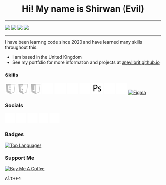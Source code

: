 <div align="center">
  <h1>Hi! My name is Shirwan (Evil)</h1>
</div>

- - - -
<a href="https://www.github.com/anevilbrit" target="_blank" rel="noreferrer"><img src="https://img.shields.io/github/followers/anevilbrit?logo=github&style=for-the-badge&color=0063cf&labelColor=222"/></a> 
<a href="https://www.youtube.com/channel/UCBkX7K_wKjUW1O_QuufYD5A" target="_blank" rel="noreferrer"><img src="https://img.shields.io/youtube/channel/subscribers/UCBkX7K_wKjUW1O_QuufYD5A?logo=youtube&style=for-the-badge&color=0063cf&labelColor=222"/></a> 
<a href="https://www.x.com/anevilbrit" target="_blank" rel="noreferrer"><img src="https://img.shields.io/twitter/follow/anevilbrit?logo=twitter&logoColor=fff&style=for-the-badge&color=0063cf&labelColor=222"/></a> 
<a href="https://www.twitch.tv/anevilbrit" target="_blank" rel="noreferrer"><img src="https://img.shields.io/twitch/status/anevilbrit?logo=twitch&logoColor=fff&style=for-the-badge&color=0063cf&labelColor=222&label=TWITCH+STATUS"/></a>
- - - -

I have been learning code since 2020 and have learned many skills throughout this.

* I am based in the United Kingdom
* See my portfolio for more information and projects at [anevilbrit.github.io](http://anevilbrit.github.io)

### Skills

<p align="left">
  <a href="https://developer.mozilla.org/en-US/docs/Glossary/HTML5" target="_blank" rel="noreferrer"><img src="https://raw.githubusercontent.com/AnEvilBrit/AnEvilBrit/main/Images/Html.png" width="36" height="36" alt="HTML5"/></a> 
  <a href="https://www.w3.org/TR/CSS/#css" target="_blank" rel="noreferrer"><img src="https://raw.githubusercontent.com/AnEvilBrit/AnEvilBrit/main/Images/Css.png" width="36" height="36" alt="CSS3"/></a> 
  <a href="https://developer.mozilla.org/en-US/docs/Web/JavaScript" target="_blank" rel="noreferrer"><img src="https://raw.githubusercontent.com/AnEvilBrit/AnEvilBrit/main/Images/JavaScript.png" width="36" height="36" alt="JavaScript"/></a> 
  <a href="https://sass-lang.com/" target="_blank" rel="noreferrer"><img src="https://raw.githubusercontent.com/AnEvilBrit/AnEvilBrit/main/Images/Sass.png" width="36" height="36" alt="Sass"/></a> 
  <a href="https://getbootstrap.com/" target="_blank" rel="noreferrer"><img src="https://raw.githubusercontent.com/AnEvilBrit/AnEvilBrit/main/Images/Bootstrap.png" width="36" height="36" alt="Bootstrap"/></a> 
  <a href="https://www.raspberrypi.org/" target="_blank" rel="noreferrer"><img src="https://raw.githubusercontent.com/AnEvilBrit/AnEvilBrit/main/Images/Raspberry.png" width="36" height="36" alt="Raspberry Pi"/></a> 
  <a href="https://www.python.org/" target="_blank" rel="noreferrer"><img src="https://raw.githubusercontent.com/AnEvilBrit/AnEvilBrit/main/Images/Python.png" width="36" height="36" alt="Python"/></a> 
  <a href="https://www.adobe.com/uk/products/photoshop.html" target="_blank" rel="noreferrer"><img src="https://raw.githubusercontent.com/AnEvilBrit/AnEvilBrit/main/Images/Photoshop.png" width="36" height="36" alt="Photoshop"/></a> 
  <a href="https://www.blender.org/" target="_blank" rel="noreferrer"><img src="https://raw.githubusercontent.com/AnEvilBrit/AnEvilBrit/main/Images/Blender.png" width="36" height="36" alt="Blender"/></a> 
  <a href="https://www.unrealengine.com/" target="_blank" rel="noreferrer"><img src="https://raw.githubusercontent.com/AnEvilBrit/AnEvilBrit/main/Images/Unreal.png" width="36" height="36" alt="Unreal"/></a> 
  <a href="https://www.figma.com/" target="_blank" rel="noreferrer"><img src="https://raw.githubusercontent.com/danielcranney/readme-generator/main/public/icons/skills/figma-colored.svg" width="36" height="36" alt="Figma"/></a>
</p>

### Socials

<p align="left"><a href="https://discord.com/users/anevilbrit" target="_blank" rel="noreferrer"><img src="https://raw.githubusercontent.com/AnEvilBrit/AnEvilBrit/main/Images/Discord.png" width="32" height="32"/></a> 
  <a href="https://www.github.com/anevilbrit" target="_blank" rel="noreferrer"><img src="https://raw.githubusercontent.com/AnEvilBrit/AnEvilBrit/main/Images/Github.png" width="32" height="32"/></a> 
  <a href="https://www.x.com/anevilbrit" target="_blank" rel="noreferrer"><img src="https://raw.githubusercontent.com/AnEvilBrit/AnEvilBrit/main/Images/X.png" width="32" height="32"/></a> 
  <a href="https://www.youtube.com/@anevilbrit" target="_blank" rel="noreferrer"><img src="https://raw.githubusercontent.com/AnEvilBrit/AnEvilBrit/main/Images/Youtube.png" width="32" height="32"/></a> 
  <a href="https://www.twitch.tv/anevilbrit" target="_blank" rel="noreferrer"><img src="https://raw.githubusercontent.com/AnEvilBrit/AnEvilBrit/main/Images/Twitch.png" width="32" height="32"/></a>
</p>

### Badges

<a href="https://github.com/anevilbrit" align="left"><img src="https://github-readme-stats.vercel.app/api/top-langs/?username=anevilbrit&langs_count=10&title_color=fff&text_color=fff&icon_color=0063cf&bg_color=222&hide_border=true&locale=en&custom_title=Top%20%Languages" alt="Top Languages"/></a>

### Support Me

<a href="https://www.buymeacoffee.com/app/shirwan" target="_blank"><img src="https://cdn.buymeacoffee.com/buttons/v2/arial-white.png" alt="Buy Me A Coffee" width="150"></a>

<kbd>Alt+F4</kbd>
